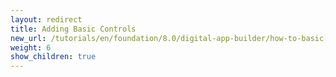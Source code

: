 ```yaml
---
layout: redirect
title: Adding Basic Controls
new_url: /tutorials/en/foundation/8.0/digital-app-builder/how-to-basic-controls/
weight: 6
show_children: true
---
```

